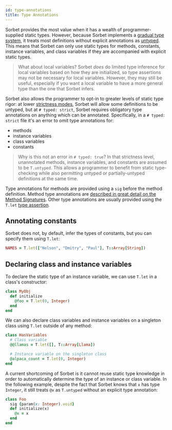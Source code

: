 ```yaml
---
id: type-annotations
title: Type Annotations
---
```


Sorbet provides the most value when it has a wealth of programmer-supplied
static types. However, because Sorbet implements a
[gradual type system](gradual.md), it treats most definitions without explicit
annotations as [untyped](untyped.md). This means that Sorbet can only use static
types for methods, constants, instance variables, and class variables if they
are accompanied with explicit static types.

> What about local variables? Sorbet _does_ do limited type inference for local
> variables based on how they are initialized, so type assertions may not be
> necessary for local variables. However, they may still be useful, especially
> if you want a local variable to have a more general type than the one that
> Sorbet infers.

Sorbet also allows the programmer to opt-in to greater levels of static type
rigor: at lower [strictness modes](static.md), Sorbet will allow some
definitions to be untyped, but at `# typed: strict`, Sorbet requires obligatory
type annotations on anything which can be annotated. Specifically, in a
`# typed: strict` file it's an error to omit type annotations for:

- methods
- instance variables
- class variables
- constants

> Why is this not an error in `# typed: true`? In that strictness level,
> unannotated methods, instance variables, and constants are assumed to be
> `T.untyped`. This allows a programmer to benefit from static type-checking
> while also permitting untyped or partially-untyped definitions at the same
> time.

Type annotations for methods are provided using a `sig` before the method
definition. Method type annotations are
[described in great detail on the Method Signatures](sigs.md). Other type
annotations are usually provided using the `T.let`
[type assertion](type-assertions.md).

## Annotating constants

Sorbet does not, by default, infer the types of constants, but you can specify
them using `T.let`:

```ruby
NAMES = T.let(["Nelson", "Dmitry", "Paul"], T::Array[String])
```

## Declaring class and instance variables

To declare the static type of an instance variable, we can use `T.let` in a
class's constructor:

```ruby
class MyObj
  def initialize
    @foo = T.let(0, Integer)
  end
end
```

We can also declare class variables and instance variables on a singleton class
using `T.let` outside of any method:

```ruby
class HasVariables
  # Class variable
  @@llamas = T.let([], T::Array[Llama])

  # Instance variable on the singleton class
  @alpaca_count = T.let(0, Integer)
end
```

A current shortcoming of Sorbet is it cannot reuse static type knowledge in
order to automatically determine the type of an instance or class variable. In
the following example, despite the fact that Sorbet knows that `x` has type
`Integer`, it still treats `@x` as `T.untyped` without an explicit type
annotation:

```ruby
class Foo
  sig {param(x: Integer).void}
  def initialize(x)
    @x = x
  end
end
```
